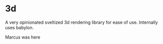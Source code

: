 # 3d

A very opinionated sveltized 3d rendering library for ease of use.
Internally uses babylon.

Marcus was here
